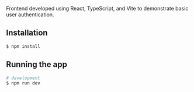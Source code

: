 Frontend developed using React, TypeScript, and Vite to demonstrate basic user authentication.

## Installation

```bash
$ npm install
```

## Running the app

```bash
# development
$ npm run dev
```

